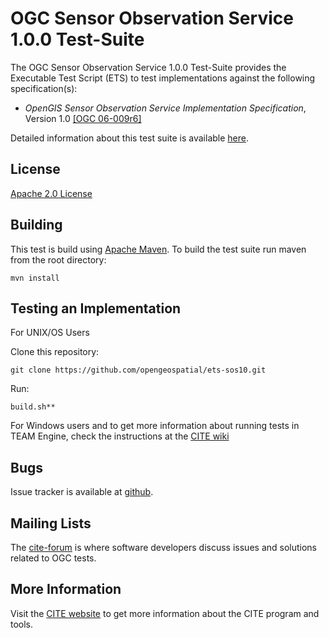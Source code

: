 # OGC Sensor Observation Service 1.0.0 Test-Suite

The OGC Sensor Observation Service 1.0.0 Test-Suite provides the Executable Test Script (ETS) to test implementations against the following specification(s):

  * _OpenGIS Sensor Observation Service Implementation Specification_, Version 1.0 [[OGC 06-009r6]](http://portal.opengeospatial.org/files/?artifact_id=26667)

Detailed information about this test suite is available [here]( http://htmlpreview.github.com/?https://github.com/opengeospatial/ets-sos10/blob/master/src/main/web/index.html).

## License

[Apache 2.0 License](LICENSE.md)

## Building

This test is build using [Apache Maven](http://maven.apache.org/). To 
build the test suite run maven from the root directory:

```
mvn install
```
     
## Testing an Implementation

For UNIX/OS Users

Clone this repository:
```     
git clone https://github.com/opengeospatial/ets-sos10.git
```
Run:
```   
build.sh**
```

For Windows users and to get more information about running tests in TEAM Engine, check the instructions at the [CITE wiki](http://cite.opengeospatial.org/easytesting)

## Bugs

Issue tracker is available at [github](https://github.com/opengeospatial/ets-sos10/issues).

## Mailing Lists

The [cite-forum](http://cite.opengeospatial.org/forum) is where software developers discuss issues and solutions related to OGC tests. 

## More Information

Visit the [CITE website](http://cite.opengeospatial.org/) to get more information about the CITE program and tools.


